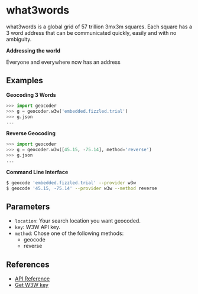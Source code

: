 # what3words

what3words is a global grid of 57 trillion 3mx3m squares.
Each square has a 3 word address that can be communicated quickly,
easily and with no ambiguity.

**Addressing the world**

Everyone and everywhere now has an address

## Examples

**Geocoding 3 Words**

```python
>>> import geocoder
>>> g = geocoder.w3w('embedded.fizzled.trial')
>>> g.json
...
```

**Reverse Geocoding**

```python
>>> import geocoder
>>> g = geocoder.w3w([45.15, -75.14], method='reverse')
>>> g.json
...
```

**Command Line Interface**

```bash
$ geocode 'embedded.fizzled.trial' --provider w3w
$ geocode '45.15, -75.14' --provider w3w --method reverse
```

## Parameters

- `location`: Your search location you want geocoded.
- `key`: W3W API key.
- `method`: Chose one of the following methods:
	* geocode
	* reverse

## References

- [API Reference](http://developer.what3words.com/)
- [Get W3W key](http://developer.what3words.com/api-register/)
